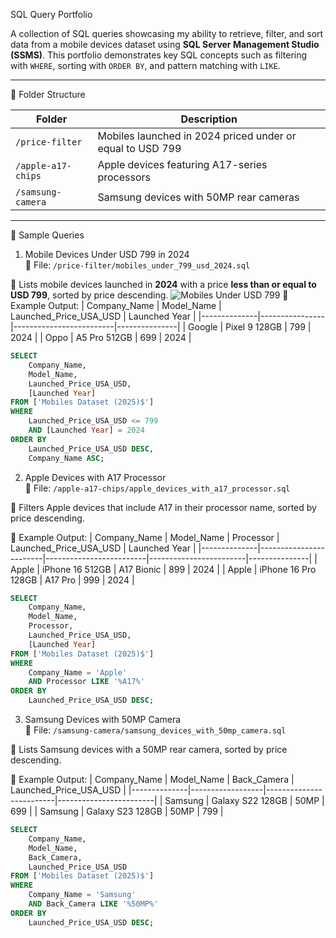 SQL Query Portfolio

A collection of SQL queries showcasing my ability to retrieve, filter, and sort data from a mobile devices dataset using **SQL Server Management Studio (SSMS)**. This portfolio demonstrates key SQL concepts such as filtering with `WHERE`, sorting with `ORDER BY`, and pattern matching with `LIKE`.

---
📁 Folder Structure

| Folder             | Description |
|--------------------|-------------|
| `/price-filter`    | Mobiles launched in 2024 priced under or equal to USD 799 |
| `/apple-a17-chips` | Apple devices featuring A17-series processors |
| `/samsung-camera`  | Samsung devices with 50MP rear cameras |

---

🧾 Sample Queries

1. Mobile Devices Under USD 799 in 2024  
📁 File: `/price-filter/mobiles_under_799_usd_2024.sql`

📌 Lists mobile devices launched in **2024** with a price **less than or equal to USD 799**, sorted by price descending.
 ![Mobiles Under USD 799](price-filter/sample-output.png)
📝 Example Output:
| Company_Name | Model_Name     | Launched_Price_USA_USD  | Launched Year |
|--------------|----------------|-------------------------|---------------|
| Google       | Pixel 9 128GB  | 799                     | 2024          |
| Oppo         | A5 Pro 512GB   | 699                     | 2024          |

```sql
SELECT 
    Company_Name, 
    Model_Name, 
    Launched_Price_USA_USD, 
    [Launched Year] 
FROM ['Mobiles Dataset (2025)$']
WHERE 
    Launched_Price_USA_USD <= 799 
    AND [Launched Year] = 2024 
ORDER BY 
    Launched_Price_USA_USD DESC, 
    Company_Name ASC;
```

2. Apple Devices with A17 Processor  
📁 File: `/apple-a17-chips/apple_devices_with_a17_processor.sql`

📌 Filters Apple devices that include A17 in their processor name, sorted by price descending.

📝 Example Output:
| Company_Name | Model_Name             | Processor               | Launched_Price_USA_USD | Launched Year |
|--------------|------------------------|-------------------------|------------------------|---------------|
| Apple        | iPhone 16 512GB        | A17 Bionic              | 899                    | 2024          |
| Apple        | iPhone 16 Pro 128GB    | A17 Pro                 | 999                    | 2024          |

```sql
SELECT 
    Company_Name, 
    Model_Name, 
    Processor, 
    Launched_Price_USA_USD, 
    [Launched Year] 
FROM ['Mobiles Dataset (2025)$']
WHERE 
    Company_Name = 'Apple'
    AND Processor LIKE '%A17%'
ORDER BY 
    Launched_Price_USA_USD DESC;
```

3. Samsung Devices with 50MP Camera  
📁 File: `/samsung-camera/samsung_devices_with_50mp_camera.sql`

📌 Lists Samsung devices with a 50MP rear camera, sorted by price descending.

📝 Example Output:
| Company_Name | Model_Name       | Back_Camera             | Launched_Price_USA_USD |
|--------------|------------------|-------------------------|------------------------|
| Samsung      | Galaxy S22 128GB | 50MP                    | 699                    |
| Samsung      | Galaxy S23 128GB | 50MP                    | 799                    |

```sql
SELECT 
    Company_Name, 
    Model_Name, 
    Back_Camera, 
    Launched_Price_USA_USD 
FROM ['Mobiles Dataset (2025)$']
WHERE 
    Company_Name = 'Samsung'
    AND Back_Camera LIKE '%50MP%'
ORDER BY 
    Launched_Price_USA_USD DESC;
```

